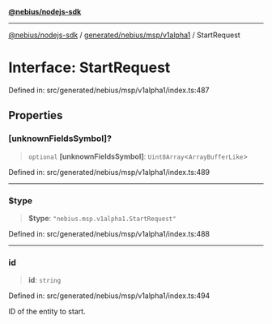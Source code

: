 [**@nebius/nodejs-sdk**](../../../../../README.md)

---

[@nebius/nodejs-sdk](../../../../../README.md) / [generated/nebius/msp/v1alpha1](../README.md) / StartRequest

# Interface: StartRequest

Defined in: src/generated/nebius/msp/v1alpha1/index.ts:487

## Properties

### \[unknownFieldsSymbol\]?

> `optional` **\[unknownFieldsSymbol\]**: `Uint8Array`\<`ArrayBufferLike`\>

Defined in: src/generated/nebius/msp/v1alpha1/index.ts:489

---

### $type

> **$type**: `"nebius.msp.v1alpha1.StartRequest"`

Defined in: src/generated/nebius/msp/v1alpha1/index.ts:488

---

### id

> **id**: `string`

Defined in: src/generated/nebius/msp/v1alpha1/index.ts:494

ID of the entity to start.
